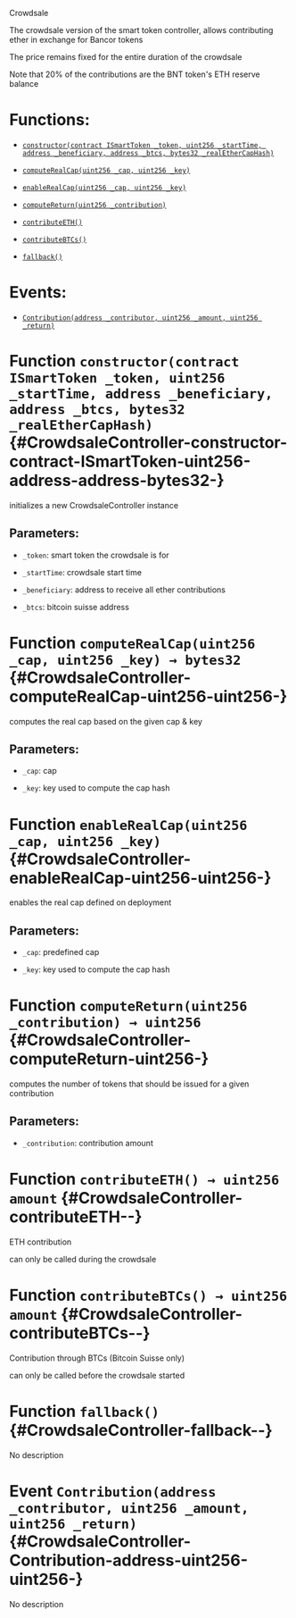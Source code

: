 Crowdsale

The crowdsale version of the smart token controller, allows contributing ether in exchange for Bancor tokens

The price remains fixed for the entire duration of the crowdsale

Note that 20% of the contributions are the BNT token's ETH reserve balance

# Functions:

- [`constructor(contract ISmartToken _token, uint256 _startTime, address _beneficiary, address _btcs, bytes32 _realEtherCapHash)`](#CrowdsaleController-constructor-contract-ISmartToken-uint256-address-address-bytes32-)

- [`computeRealCap(uint256 _cap, uint256 _key)`](#CrowdsaleController-computeRealCap-uint256-uint256-)

- [`enableRealCap(uint256 _cap, uint256 _key)`](#CrowdsaleController-enableRealCap-uint256-uint256-)

- [`computeReturn(uint256 _contribution)`](#CrowdsaleController-computeReturn-uint256-)

- [`contributeETH()`](#CrowdsaleController-contributeETH--)

- [`contributeBTCs()`](#CrowdsaleController-contributeBTCs--)

- [`fallback()`](#CrowdsaleController-fallback--)

# Events:

- [`Contribution(address _contributor, uint256 _amount, uint256 _return)`](#CrowdsaleController-Contribution-address-uint256-uint256-)

# Function `constructor(contract ISmartToken _token, uint256 _startTime, address _beneficiary, address _btcs, bytes32 _realEtherCapHash)` {#CrowdsaleController-constructor-contract-ISmartToken-uint256-address-address-bytes32-}

initializes a new CrowdsaleController instance

## Parameters:

- `_token`:          smart token the crowdsale is for

- `_startTime`:      crowdsale start time

- `_beneficiary`:    address to receive all ether contributions

- `_btcs`:           bitcoin suisse address

# Function `computeRealCap(uint256 _cap, uint256 _key) → bytes32` {#CrowdsaleController-computeRealCap-uint256-uint256-}

computes the real cap based on the given cap & key

## Parameters:

- `_cap`:    cap

- `_key`:    key used to compute the cap hash

# Function `enableRealCap(uint256 _cap, uint256 _key)` {#CrowdsaleController-enableRealCap-uint256-uint256-}

enables the real cap defined on deployment

## Parameters:

- `_cap`:    predefined cap

- `_key`:    key used to compute the cap hash

# Function `computeReturn(uint256 _contribution) → uint256` {#CrowdsaleController-computeReturn-uint256-}

computes the number of tokens that should be issued for a given contribution

## Parameters:

- `_contribution`:    contribution amount

# Function `contributeETH() → uint256 amount` {#CrowdsaleController-contributeETH--}

ETH contribution

can only be called during the crowdsale

# Function `contributeBTCs() → uint256 amount` {#CrowdsaleController-contributeBTCs--}

Contribution through BTCs (Bitcoin Suisse only)

can only be called before the crowdsale started

# Function `fallback()` {#CrowdsaleController-fallback--}

No description

# Event `Contribution(address _contributor, uint256 _amount, uint256 _return)` {#CrowdsaleController-Contribution-address-uint256-uint256-}

No description
